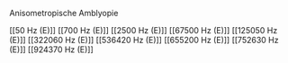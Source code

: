 Anisometropische Amblyopie

[[50 Hz (E)]]
[[700 Hz (E)]]
[[2500 Hz (E)]]
[[67500 Hz (E)]]
[[125050 Hz (E)]]
[[322060 Hz (E)]]
[[536420 Hz (E)]]
[[655200 Hz (E)]]
[[752630 Hz (E)]]
[[924370 Hz (E)]]